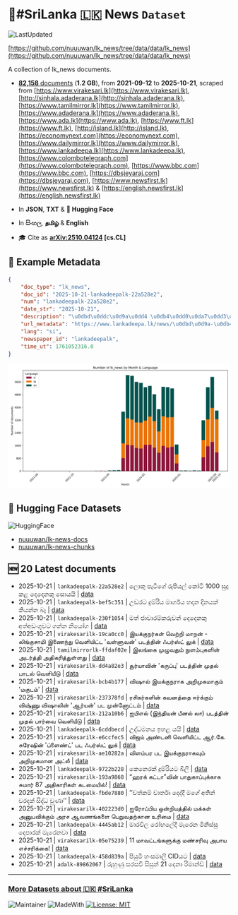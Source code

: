 # 📄#SriLanka 🇱🇰 News `Dataset`

![LastUpdated](https://img.shields.io/badge/last_updated-2025--10--21_18:56:51-green)

[https://github.com/nuuuwan/lk_news/tree/data/data/lk_news](https://github.com/nuuuwan/lk_news/tree/data/data/lk_news)

A collection of lk_news documents.

- [**82,158** documents](https://github.com/nuuuwan/lk_news/tree/data/data/lk_news) (**1.2 GB**), from **2021-09-12** to **2025-10-21**, scraped from [https://www.virakesari.lk](https://www.virakesari.lk), [http://sinhala.adaderana.lk](http://sinhala.adaderana.lk), [https://www.tamilmirror.lk](https://www.tamilmirror.lk), [https://www.adaderana.lk](https://www.adaderana.lk), [https://www.ada.lk](https://www.ada.lk), [https://www.ft.lk](https://www.ft.lk), [http://island.lk](http://island.lk), [https://economynext.com](https://economynext.com), [https://www.dailymirror.lk](https://www.dailymirror.lk), [https://www.lankadeepa.lk](https://www.lankadeepa.lk), [https://www.colombotelegraph.com](https://www.colombotelegraph.com), [https://www.bbc.com](https://www.bbc.com), [https://dbsjeyaraj.com](https://dbsjeyaraj.com), [https://www.newsfirst.lk](https://www.newsfirst.lk) & [https://english.newsfirst.lk](https://english.newsfirst.lk)

- In **JSON**, **TXT** & **🤗 Hugging Face**

- In **සිංහල**, **தமிழ்** & **English**

- 🎓 Cite as **[arXiv:2510.04124](https://arxiv.org/abs/2510.04124) [cs.CL]**

## 📝 Example Metadata

```json
{
    "doc_type": "lk_news",
    "doc_id": "2025-10-21-lankadeepalk-22a528e2",
    "num": "lankadeepalk-22a528e2",
    "date_str": "2025-10-21",
    "description": "\u0dbd\u0ddc\u0d9a\u0dd4 \u0db4\u0dd0\u0da7\u0dd3\u0d9c\u0dda \u0dbb\u0dd4\u0db4\u0dd2\u0dba\u0dbd\u0dca \u0d9a\u0ddd\u0da7\u0dd2 1000 \u0dc3\u0dd4\u0daf\u0dd4 \u0d9a\u0dc5 \u0daf\u0dd9\u0daf\u0dd9\u0db1\u0d9a\u0dd4 \u0dc3\u0ddc\u0dba\u0dba\u0dd2",
    "url_metadata": "https://www.lankadeepa.lk/news/\u0dbd\u0d9a-\u0db4\u0da7\u0d9c-\u0dbb\u0db4\u0dba\u0dbd-\u0d9a\u0da7-1000-\u0dc3\u0daf-\u0d9a\u0dc5-\u0daf\u0daf\u0db1\u0d9a-\u0dc3\u0dba\u0dba/101-681778",
    "lang": "si",
    "newspaper_id": "lankadeepalk",
    "time_ut": 1761052316.0
}
```

![Chart](https://raw.githubusercontent.com/nuuuwan/lk_news/refs/heads/data/data/lk_news/docs_by_month_and_lang.png)

## 🤗 Hugging Face Datasets

![HuggingFace](https://img.shields.io/badge/-HuggingFace-FDEE21?style=for-the-badge&logo=HuggingFace)

- [nuuuwan/lk-news-docs](https://huggingface.co/datasets/nuuuwan/lk-news-docs)
- [nuuuwan/lk-news-chunks](https://huggingface.co/datasets/nuuuwan/lk-news-chunks)

## 🆕 20 Latest documents

- 2025-10-21 | `lankadeepalk-22a528e2` | ලොකු පැටීගේ රුපියල් කෝටි 1000 සුදු කළ දෙදෙනකු සොයයි | [data](https://github.com/nuuuwan/lk_news/tree/data/data/lk_news/2020s/2025/2025-10-21-lankadeepalk-22a528e2)
- 2025-10-21 | `lankadeepalk-bef5c351` | උඩරට දුම්රිය මාර්ගය හදන දිනයක් කියන්න බෑ | [data](https://github.com/nuuuwan/lk_news/tree/data/data/lk_news/2020s/2025/2025-10-21-lankadeepalk-bef5c351)
- 2025-10-21 | `lankadeepalk-230f1054` | මත් ජාවාරම්කරුවන් දෙදෙනකු  අත්අඩංගුවට ගන්න නියෝග | [data](https://github.com/nuuuwan/lk_news/tree/data/data/lk_news/2020s/2025/2025-10-21-lankadeepalk-230f1054)
- 2025-10-21 | `virakesarilk-19ca0cc0` | இயக்குநர்கள் வெற்றி மாறன் - லிங்குசாமி இணைந்து வெளியிட்ட 'வள்ளுவன்' படத்தின் ஃபர்ஸ்ட் லுக் | [data](https://github.com/nuuuwan/lk_news/tree/data/data/lk_news/2020s/2025/2025-10-21-virakesarilk-19ca0cc0)
- 2025-10-21 | `tamilmirrorlk-ffdaf02e` | இலங்கை முழுவதும் நுளம்புகளின் அடர்த்தி அதிகரித்துள்ளது | [data](https://github.com/nuuuwan/lk_news/tree/data/data/lk_news/2020s/2025/2025-10-21-tamilmirrorlk-ffdaf02e)
- 2025-10-21 | `virakesarilk-dd4a82e3` | சூர்யாவின் 'கருப்பு' படத்தின் முதல் பாடல் வெளியீடு | [data](https://github.com/nuuuwan/lk_news/tree/data/data/lk_news/2020s/2025/2025-10-21-virakesarilk-dd4a82e3)
- 2025-10-21 | `virakesarilk-bcb4b177` | விஷால் இயக்குநராக அறிமுகமாகும் 'மகுடம்' | [data](https://github.com/nuuuwan/lk_news/tree/data/data/lk_news/2020s/2025/2025-10-21-virakesarilk-bcb4b177)
- 2025-10-21 | `virakesarilk-237378fd` | ரசிகர்களின் கவனத்தை ஈர்க்கும் விஷ்ணு விஷாலின் 'ஆர்யன்' பட முன்னோட்டம் | [data](https://github.com/nuuuwan/lk_news/tree/data/data/lk_news/2020s/2025/2025-10-21-virakesarilk-237378fd)
- 2025-10-21 | `virakesarilk-212a10b6` | ஐபிஎல் (இந்தியன் பீனல் லா) படத்தின் முதல் பார்வை வெளியீடு | [data](https://github.com/nuuuwan/lk_news/tree/data/data/lk_news/2020s/2025/2025-10-21-virakesarilk-212a10b6)
- 2025-10-21 | `lankadeepalk-6cddbecd` | උද්ධමනය ඉහළ යයි | [data](https://github.com/nuuuwan/lk_news/tree/data/data/lk_news/2020s/2025/2025-10-21-lankadeepalk-6cddbecd)
- 2025-10-21 | `virakesarilk-e6ccfec5` | விஜய் அண்டனி வெளியிட்ட ஆர்.கே. சுரேஷின் 'ப்ளைண்ட்' பட ஃபர்ஸ்ட் லுக் | [data](https://github.com/nuuuwan/lk_news/tree/data/data/lk_news/2020s/2025/2025-10-21-virakesarilk-e6ccfec5)
- 2025-10-21 | `virakesarilk-ae10282a` | விளம்பர பட இயக்குநராகவும் அறிமுகமான அட்லீ | [data](https://github.com/nuuuwan/lk_news/tree/data/data/lk_news/2020s/2025/2025-10-21-virakesarilk-ae10282a)
- 2025-10-21 | `lankadeepalk-9722b228` | කෙනෙරක් දුම්රියට බිලි | [data](https://github.com/nuuuwan/lk_news/tree/data/data/lk_news/2020s/2025/2025-10-21-lankadeepalk-9722b228)
- 2025-10-21 | `virakesarilk-193a9868` | “ஹரக் கட்டா”வின் பாதுகாப்புக்காக சுமார் 87 அதிகாரிகள் கடமையில்! | [data](https://github.com/nuuuwan/lk_news/tree/data/data/lk_news/2020s/2025/2025-10-21-virakesarilk-193a9868)
- 2025-10-21 | `lankadeepalk-fbde7880` | ’’වත්කම් වාර්තා දෙද්දි මගේ අතින් වරදක් සිද්ධ වුණා’’ | [data](https://github.com/nuuuwan/lk_news/tree/data/data/lk_news/2020s/2025/2025-10-21-lankadeepalk-fbde7880)
- 2025-10-21 | `virakesarilk-402223d0` | ஐரோப்பிய ஒன்றியத்தில் மக்கள் அனுபவிக்கும் அரச ஆவணங்களை பெறுவதற்கான உரிமை | [data](https://github.com/nuuuwan/lk_news/tree/data/data/lk_news/2020s/2025/2025-10-21-virakesarilk-402223d0)
- 2025-10-21 | `lankadeepalk-4445ab12` | මාරවිල  රෝහ‍ලේදී මැරෙන මිනිස්සු දෙපාරක් මැරෙනවා | [data](https://github.com/nuuuwan/lk_news/tree/data/data/lk_news/2020s/2025/2025-10-21-lankadeepalk-4445ab12)
- 2025-10-21 | `virakesarilk-05e75239` | 11 மாவட்டங்களுக்கு மண்சரிவு அபாய எச்சரிக்கை! | [data](https://github.com/nuuuwan/lk_news/tree/data/data/lk_news/2020s/2025/2025-10-21-virakesarilk-05e75239)
- 2025-10-21 | `lankadeepalk-458d839a` | පියුමි හංසමාලි CIDයට | [data](https://github.com/nuuuwan/lk_news/tree/data/data/lk_news/2020s/2025/2025-10-21-lankadeepalk-458d839a)
- 2025-10-21 | `adalk-89862067` | රුහුණු සරසවි සිසුන් 21 දෙනා රිමාන්ඩ් | [data](https://github.com/nuuuwan/lk_news/tree/data/data/lk_news/2020s/2025/2025-10-21-adalk-89862067)

---

### [More Datasets about 🇱🇰 #SriLanka](https://github.com/nuuuwan/lk_datasets)

![Maintainer](https://img.shields.io/badge/maintainer-nuuuwan-red)
![MadeWith](https://img.shields.io/badge/made_with-python-blue)
[![License: MIT](https://img.shields.io/badge/License-MIT-yellow.svg)](https://opensource.org/licenses/MIT)
